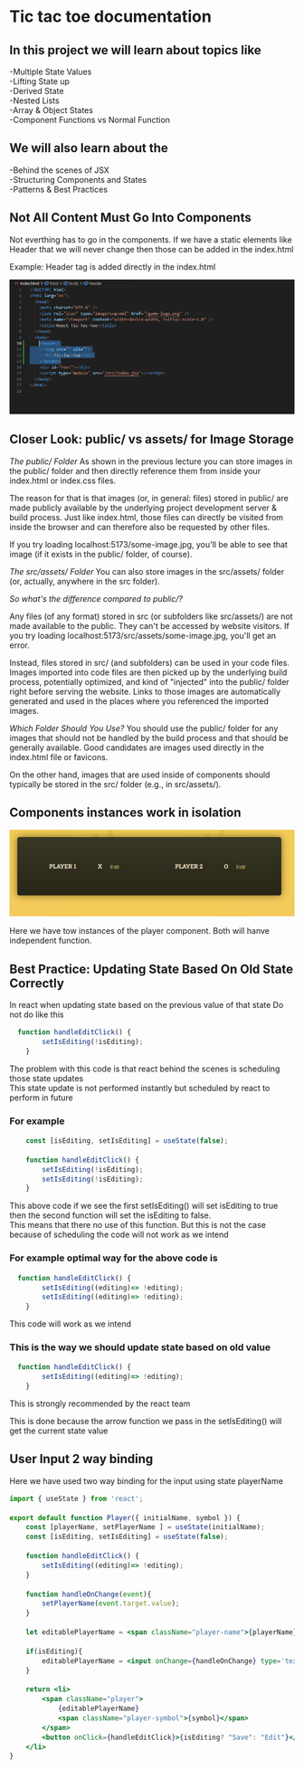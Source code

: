 <h1>Tic tac toe documentation</h1>

<h2>In this project we will learn about topics like </h2>
-Multiple State Values <br>
-Lifting State up <br>
-Derived State <br>
-Nested Lists <br>
-Array & Object States<br>
-Component Functions vs Normal Function <br>

<h2>We will also learn about the</h2>
-Behind the scenes of JSX <br>
-Structuring Components and States <br>
-Patterns & Best Practices <br>

<h2>Not All Content Must Go Into Components</h2>

Not everthing has to go in the components. If we have a static elements like Header that we will never change then those can be added in the index.html

Example: Header tag is added directly in the index.html

![alt text](image.png)


<h2>Closer Look: public/ vs assets/ for Image Storage</h2>

*The public/ Folder*
As shown in the previous lecture you can store images in the public/ folder and then directly reference them from inside your index.html or index.css files.

The reason for that is that images (or, in general: files) stored in public/ are made publicly available by the underlying project development server & build process. Just like index.html, those files can directly be visited from inside the browser and can therefore also be requested by other files.

If you try loading localhost:5173/some-image.jpg, you'll be able to see that image (if it exists in the public/ folder, of course).

*The src/assets/ Folder*
You can also store images in the src/assets/ folder (or, actually, anywhere in the src folder).

*So what's the difference compared to public/?*

Any files (of any format) stored in src (or subfolders like src/assets/) are not made available to the public. They can't be accessed by website visitors. If you try loading localhost:5173/src/assets/some-image.jpg, you'll get an error.

Instead, files stored in src/ (and subfolders) can be used in your code files. Images imported into code files are then picked up by the underlying build process, potentially optimized, and kind of "injected" into the public/ folder right before serving the website. Links to those images are automatically generated and used in the places where you referenced the imported images.

*Which Folder Should You Use?*
You should use the public/ folder for any images that should not be handled by the build process and that should be generally available. Good candidates are images used directly in the index.html file or favicons.

On the other hand, images that are used inside of components should typically be stored in the src/ folder (e.g., in src/assets/).

<h2>Components instances work in isolation</h2>

![alt text](image-1.png)

Here we have tow instances of the player component. Both will hanve independent function.

<h2> Best Practice: Updating State Based On Old State Correctly</h2>

In react when updating state based on the previous value of that state 
Do not do like this 

```jsx
  function handleEditClick() {
        setIsEditing(!isEditing);
    }
```
The problem with this code is that react behind the scenes is scheduling those state updates <br>
This state update is not performed instantly but scheduled by react to perform in future <br>

<h3>For example</h3> 

```jsx
    const [isEditing, setIsEditing] = useState(false);

    function handleEditClick() {
        setIsEditing(!isEditing);
        setIsEditing(!isEditing);
    }
```
This above code if we see the first setIsEditing() will set isEditing to true then the second function will set the isEditing to false.<br>
This means that there no use of this function. But this is not the case because of scheduling the code will not work as we intend

<h3>For example optimal way for the above code is</h3>

```jsx
  function handleEditClick() {
        setIsEditing((editing)=> !editing);
        setIsEditing((editing)=> !editing);
    }
```
This code will work as we intend 

<h3> This is the way we should update state based on old value</h3>

```jsx
  function handleEditClick() {
        setIsEditing((editing)=> !editing);
    }
```

This is strongly recommended by the react team

This is done because the arrow function we pass in the setIsEditing() will get the current state value 

<h2>User Input 2 way binding</h2>

Here we have used two way binding for the input using state playerName<br>

```jsx
import { useState } from 'react';

export default function Player({ initialName, symbol }) {
    const [playerName, setPlayerName ] = useState(initialName);
    const [isEditing, setIsEditing] = useState(false);

    function handleEditClick() {
        setIsEditing((editing)=> !editing);
    }

    function handleOnChange(event){
        setPlayerName(event.target.value);
    }

    let editablePlayerName = <span className="player-name">{playerName}</span>;

    if(isEditing){
        editablePlayerName = <input onChange={handleOnChange} type='text' required value={playerName}/>
    }

    return <li>
        <span className="player">
            {editablePlayerName}
            <span className="player-symbol">{symbol}</span>
        </span>
        <button onClick={handleEditClick}>{isEditing? "Save": "Edit"}</button>
    </li>
}
```

